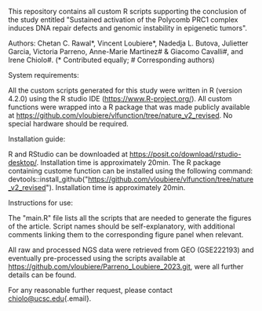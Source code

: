 This repository contains all custom R scripts supporting the conclusion of the study entitled "Sustained activation of the Polycomb PRC1 complex induces DNA repair defects and genomic instability in epigenetic tumors".

Authors: Chetan C. Rawal*, Vincent Loubiere*, Nadedja L. Butova, Julietter Garcia, Victoria Parreno, Anne-Marie Martinez# & Giacomo Cavalli#, and Irene Chiolo#. (\* Contributed equally; \# Corresponding authors)

System requirements:

All the custom scripts generated for this study were written in R (version 4.2.0) using the R studio IDE (<https://www.R-project.org/>). All custom functions were wrapped into a R package that was made publicly available at <https://github.com/vloubiere/vlfunction/tree/nature_v2_revised>. No special hardware should be required.

Installation guide:

R and RStudio can be downloaded at <https://posit.co/download/rstudio-desktop/>. Installation time is approximately 20min. The R package containing custome function can be installed using the following command: devtools::install_github("<https://github.com/vloubiere/vlfunction/tree/nature_v2_revised>"). Installation time is approximately 20min.

Instructions for use:

The "main.R" file lists all the scripts that are needed to generate the figures of the article. Script names should be self-explanatory, with additional comments linking them to the corresponding figure panel when relevant.

All raw and processed NGS data were retrieved from GEO (GSE222193) and eventually pre-processed using the scripts available at <https://github.com/vloubiere/Parreno_Loubiere_2023.git>, were all further details can be found.

For any reasonable further request, please contact [chiolo\@ucsc.edu](mailto:chiolo@ucsc.edu){.email}.
